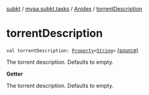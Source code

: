 [subkt](../../index.md) / [myaa.subkt.tasks](../index.md) / [Anidex](index.md) / [torrentDescription](./torrent-description.md)

# torrentDescription

`val torrentDescription: `[`Property`](https://docs.gradle.org/current/javadoc/org/gradle/api/provider/Property.html)`<`[`String`](https://kotlinlang.org/api/latest/jvm/stdlib/kotlin/-string/index.html)`>` [(source)](https://github.com/Myaamori/SubKt/blob/master/src/main/kotlin/myaa/subkt/tasks/tasks.kt#L1182)

The torrent description. Defaults to empty.

**Getter**

The torrent description. Defaults to empty.


